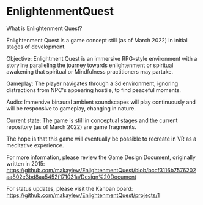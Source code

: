 # EnlightenmentQuest

What is Enlightenment Quest?

Enlightenment Quest is a game concept still (as of March 2022) in initial stages of development. 

Objective: Enlightment Quest is an immersive RPG-style environment with a storyline paralleling the journey towards enlightenment or spiritual awakening that spiritual or Mindfulness practitioners may partake. 

Gameplay: The player navigates through a 3d environment, ignoring distractions from NPC's appearing hostile, to find peaceful moments. 

Audio: Immersive binaural ambient soundscapes will play continuously and will be responsive to gameplay, changing in nature. 

Current state: The game is still in conceptual stages and the current repository (as of March 2022) are game fragments. 

The hope is that this game will eventually be possible to recreate in VR as a meditative experience.

For more information, please review the Game Design Document, originally written in 2015: https://github.com/makaylew/EnlightenmentQuest/blob/bccf3116b7576202aa802e3bd8aa5452f171031a/Design%20Document

For status updates, please visit the Kanban board: https://github.com/makaylew/EnlightenmentQuest/projects/1
